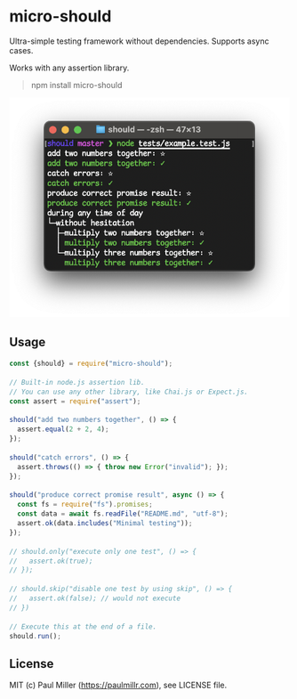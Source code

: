 # micro-should

Ultra-simple testing framework without dependencies. Supports async cases.

Works with any assertion library.

> npm install micro-should

![](https://raw.githubusercontent.com/paulmillr/micro-should/ab36ccc16635545d80df7cbacf5aedaeda6756ce/screenshot.png)

## Usage

```js
const {should} = require("micro-should");

// Built-in node.js assertion lib.
// You can use any other library, like Chai.js or Expect.js.
const assert = require("assert");

should("add two numbers together", () => {
  assert.equal(2 + 2, 4);
});

should("catch errors", () => {
  assert.throws(() => { throw new Error("invalid"); });
});

should("produce correct promise result", async () => {
  const fs = require("fs").promises;
  const data = await fs.readFile("README.md", "utf-8");
  assert.ok(data.includes("Minimal testing"));
});

// should.only("execute only one test", () => {
//   assert.ok(true);
// });

// should.skip("disable one test by using skip", () => {
//   assert.ok(false); // would not execute
// })

// Execute this at the end of a file.
should.run();
```

## License

MIT (c) Paul Miller (https://paulmillr.com), see LICENSE file.
